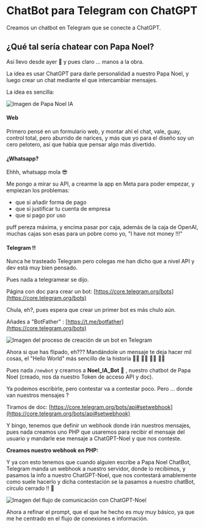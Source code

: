 # ChatBot para Telegram con ChatGPT
Creamos un chatbot en Telegram que se conecte a ChatGPT.

## ¿Qué tal sería chatear con Papa Noel?

Así llevo desde ayer 🥹 y pues claro ... manos a la obra.

La idea es usar ChatGPT para darle personalidad a nuestro Papa Noel, y luego crear un chat mediante el que intercambiar mensajes.

La idea es sencilla:

![Imagen de Papa Noel IA](https://ablancodev.com/wp-content/uploads/2023/11/noel-ia.jpg)

#### Web

Primero pensé en un formulario web, y montar ahí el chat, vale, guay, control total, pero aburrido de narices, y más que yo para el diseño soy un cero pelotero, así que había que pensar algo más divertido.

#### ¿Whatsapp?

Ehhh, whatsapp mola 😎

Me pongo a mirar su API, a crearme la app en Meta para poder empezar, y empiezan los problemas:

- que si añadir forma de pago
- que si justificar tu cuenta de empresa
- que si pago por uso

puff pereza máxima, y encima pasar por caja, además de la caja de OpenAI, muchas cajas son esas para un pobre como yo, "I have not money !!!"

#### Telegram !!

Nunca he trasteado Telegram pero colegas me han dicho que a nivel API y dev está muy bien pensado.

Pues nada a telegramear se dijo.

Página con doc para crear un bot: [https://core.telegram.org/bots](https://core.telegram.org/bots)

Chula, eh?, pues espera que crear un primer bot es más chulo aún.

Añades a "BotFather" : [https://t.me/botfather](https://core.telegram.org/bots)

![Imagen del proceso de creación de un bot en Telegram](https://ablancodev.com/wp-content/uploads/2023/11/Captura-de-pantalla-2023-11-07-a-las-21.22.51.png)

Ahora si que has flipado, eh??? Mandándole un mensaje te deja hacer mil cosas, el "Hello World" más sencillo de la historia 👏🏻 👏🏻 👏🏻 👏🏻

Pues nada `/newbot` y creamos a **Noel_IA_Bot** 🤖 , nuestro chatbot de Papa Noel (creado, nos da nuestro Token de acceso API y doc).

Ya podemos escribirle, pero contestar va a contestar poco. Pero ... donde van nuestros mensajes ?

Tiramos de doc: [https://core.telegram.org/bots/api#setwebhook](https://core.telegram.org/bots/api#setwebhook)

Y bingo, tenemos que definir un webhook donde irán nuestros mensajes, pues nada creamos uno PHP que usaremos para recibir el mensaje del usuario y mandarle ese mensaje a ChatGPT-Noel y que nos conteste.

**Creamos nuestro webhook en PHP:**

Y ya con esto tenemos que cuando alguien escribe a Papa Noel ChatBot, Telegram manda un webhook a nuestro servidor, donde lo recibimos, y pasamos la info a nuestro ChatGPT-Noel, que nos contestará amablemente como suele hacerlo y dicha contestación se la pasamos a nuestro chatBot, círculo cerrado !! 🥳

![Imagen del flujo de comunicación con ChatGPT-Noel](https://ablancodev.com/wp-content/uploads/2023/11/noel-IA.png)

Ahora a refinar el prompt, que el que he hecho es muy muy básico, ya que me he centrado en el flujo de conexiones e información.
